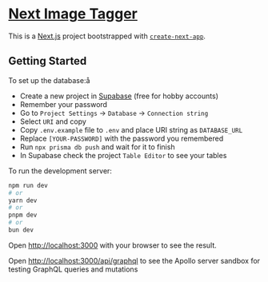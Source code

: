 # [Next Image Tagger](https://github.com/goodeats/next-image-tagger)

This is a [Next.js](https://nextjs.org/) project bootstrapped with [`create-next-app`](https://github.com/vercel/next.js/tree/canary/packages/create-next-app).

## Getting Started

To set up the database:å

- Create a new project in [Supabase](https://supabase.com/) (free for hobby accounts)
- Remember your password
- Go to `Project Settings` -> `Database` -> `Connection string`
- Select `URI` and copy
- Copy `.env.example` file to `.env` and place URI string as `DATABASE_URL`
- Replace `[YOUR-PASSWORD]` with the password you remembered
- Run `npx prisma db push` and wait for it to finish
- In Supabase check the project `Table Editor` to see your tables

To run the development server:

```bash
npm run dev
# or
yarn dev
# or
pnpm dev
# or
bun dev
```

Open [http://localhost:3000](http://localhost:3000) with your browser to see the result.

Open [http://localhost:3000/api/graphql](http://localhost:3000/api/graphql) to see the Apollo server sandbox for testing GraphQL queries and mutations

